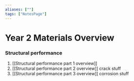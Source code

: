 ```yaml
---
aliases: [""]
tags: ["NotesPage"]
---
```


# Year 2 Materials Overview

### Structural performance

1) [[Structural performance part 1 overview]]
2) [[Structural performance part 2 overview]] crack stuff
3) [[Structural performance part 3 overview]] corrosion stuff
